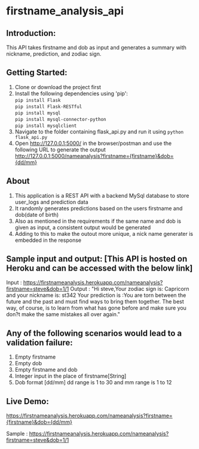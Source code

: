 # firstname_analysis_api

## Introduction:
This API takes firstname and dob as input and generates a summary with nickname, prediction, and zodiac sign.

## Getting Started:
1. Clone or download the project first
2. Install the following dependencies using 'pip':<br/>
  ```pip install Flask```<br/>
  ```pip install Flask-RESTful```<br/>
  ```pip install mysql```<br/>
  ```pip install mysql-connector-python```<br/>
  ```pip install mysqlclient```<br/>
3. Navigate to the folder containing flask_api.py and run it using ```python flask_api.py```
4. Open http://127.0.0.1:5000/ in the browser/postman and use the following URL to generate the output<br/>
  http://127.0.0.1:5000/nameanalysis?firstname={firstname}&dob={dd/mm}

## About
1. This application is a REST API with a backend MySql database to store user_logs and prediction data
2. It randomly generates predictions based on the users firstname and dob(date of birth)
3. Also as mentioned in the requirements if the same name and dob is given as input, a consistent output would be generated
4. Adding to this to make the outout more unique, a nick name generater is embedded in the response

## Sample input and output: [This API is hosted on Heroku and can be accessed with the below link]
Input : https://firstnameanalysis.herokuapp.com/nameanalysis?firstname=steve&dob=1/1
Output : "Hi steve,Your zodiac sign is: Capricorn and your nickname is: st342 Your prediction is :You are torn between the future and the past and must find ways to bring them together. The best way, of course, is to learn from what has gone before and make sure you don?t make the same mistakes all over again."

## Any of the following scenarios would lead to a validation failure:
1. Empty firstname
2. Empty dob
3. Empty firstname and dob
4. Integer input in the place of firstname[String]
5. Dob format [dd/mm] dd range is 1 to 30 and mm range is 1 to 12

## Live Demo:
https://firstnameanalysis.herokuapp.com/nameanalysis?firstname={firstname}&dob={dd/mm}

Sample : https://firstnameanalysis.herokuapp.com/nameanalysis?firstname=steve&dob=1/1

